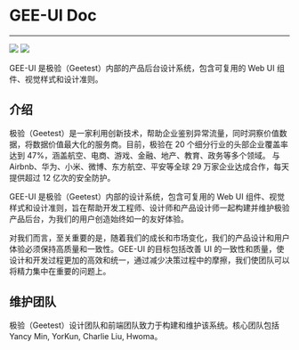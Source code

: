 # GEE-UI Doc
---

![](https://cdn.dribbble.com/users/218084/screenshots/10862946/media/2ecbc033fe09ef10cf62db567ad41840.jpg)
![](https://cdn.dribbble.com/users/218084/screenshots/10862946/media/fe00713a95859325a509ac31e5a910ad.jpg)


GEE-UI 是极验（Geetest）内部的产品后台设计系统，包含可复用的 Web UI 组件、视觉样式和设计准则。

## 介绍
极验（Geetest）是一家利用创新技术，帮助企业鉴别异常流量，同时洞察价值数据，将数据价值最大化的服务商。目前，极验在 20 个细分行业的头部企业覆盖率达到 47%，涵盖航空、电商、游戏、金融、地产、教育、政务等多个领域。 与 Airbnb、华为、小米、微博、东方航空、平安等全球 29 万家企业达成合作，每天提供超过 12 亿次的安全防护。

GEE-UI 是极验（Geetest）内部的设计系统，包含可复用的 Web UI 组件、视觉样式和设计准则，旨在帮助开发工程师、设计师和产品设计师一起构建并维护极验产品后台，为我们的用户创造始终如一的友好体验。

对我们而言，至关重要的是，随着我们的成长和市场变化，我们的产品设计和用户体验必须保持高质量和一致性。GEE-UI 的目标包括改善 UI 的一致性和质量，使设计和开发过程更加的高效和统一，通过减少决策过程中的摩擦，我们使团队可以将精力集中在重要的问题上。

## 维护团队
极验（Geetest）设计团队和前端团队致力于构建和维护该系统。核心团队包括 Yancy Min, YorKun, Charlie Liu, Hwoma。
